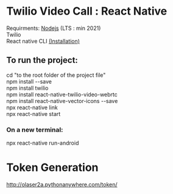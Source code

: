 # Twilio Video Call : React Native
Requirments: [Nodejs](https://nodejs.org/en/) (LTS : min 2021)  
Twilio  
React native CLI [(Installation)](https://reactnative.dev/docs/environment-setup)

## To run the project:
cd "to the root folder of the project file"   
npm install --save  
npm install twilio  
npm install react-native-twilio-video-webrtc  
npm install react-native-vector-icons --save    
npx react-native link   
npx react-native start  

### On a new terminal:
npx react-native run-android

# Token Generation 
http://olaser2a.pythonanywhere.com/token/
